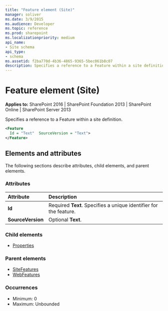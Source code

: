 ```yaml
---
title: "Feature element (Site)"
manager: soliver
ms.date: 3/9/2015
ms.audience: Developer
ms.topic: reference
ms.prod: sharepoint
ms.localizationpriority: medium
api_name:
- Site schema
api_type:
- schema
ms.assetid: f2ba770d-4b36-4865-9365-5bec061b8c07
description: Specifies a reference to a Feature within a site definition. 
---
```


# Feature element (Site)

**Applies to:** SharePoint 2016 | SharePoint Foundation 2013 | SharePoint Online | SharePoint Server 2013
  
Specifies a reference to a Feature within a site definition. 
  
```XML
<Feature
  Id = "Text"  SourceVersion = "Text">
</Feature>
```

## Elements and attributes

The following sections describe attributes, child elements, and parent elements.

### Attributes

|**Attribute**|**Description**|
|:-----|:-----|
|**Id** <br/> |Required **Text**. Specifies a unique identifier for the feature.  <br/> |
|**SourceVersion** <br/> |Optional **Text**.  <br/> |
   
### Child elements

- [Properties](properties-element-site.md)
   
### Parent elements

- [SiteFeatures](sitefeatures-element-site.md)
- [WebFeatures](webfeatures-element-site.md)
   
### Occurrences

- Minimum: 0
- Maximum: Unbounded  

<br/> 
   


